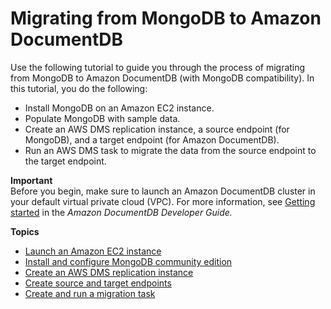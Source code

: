 # Migrating from MongoDB to Amazon DocumentDB<a name="chap-mongodb2documentdb"></a>

Use the following tutorial to guide you through the process of migrating from MongoDB to Amazon DocumentDB \(with MongoDB compatibility\)\. In this tutorial, you do the following:
+ Install MongoDB on an Amazon EC2 instance\.
+ Populate MongoDB with sample data\.
+ Create an AWS DMS replication instance, a source endpoint \(for MongoDB\), and a target endpoint \(for Amazon DocumentDB\)\.
+ Run an AWS DMS task to migrate the data from the source endpoint to the target endpoint\.

**Important**  
Before you begin, make sure to launch an Amazon DocumentDB cluster in your default virtual private cloud \(VPC\)\. For more information, see [Getting started](https://docs.aws.amazon.com/documentdb/latest/developerguide/getting-started.html) in the *Amazon DocumentDB Developer Guide\.* 

**Topics**
+ [Launch an Amazon EC2 instance](chap-mongodb2documentdb.01.md)
+ [Install and configure MongoDB community edition](chap-mongodb2documentdb.02.md)
+ [Create an AWS DMS replication instance](chap-mongodb2documentdb.03.md)
+ [Create source and target endpoints](chap-mongodb2documentdb.04.md)
+ [Create and run a migration task](chap-mongodb2documentdb.05.md)